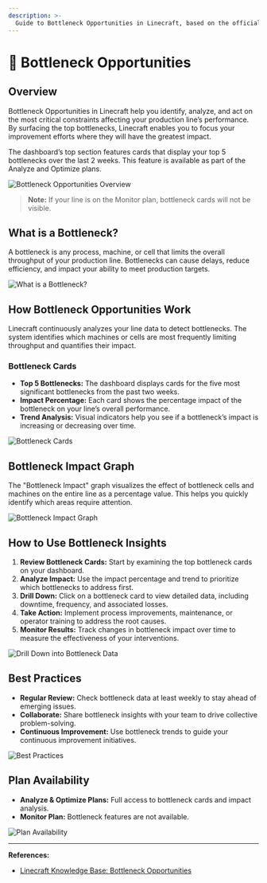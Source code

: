 ```yaml
---
description: >-
  Guide to Bottleneck Opportunities in Linecraft, based on the official knowledge base article.
---
```


# 🚦 Bottleneck Opportunities

## Overview

Bottleneck Opportunities in Linecraft help you identify, analyze, and act on the most critical constraints affecting your production line’s performance. By surfacing the top bottlenecks, Linecraft enables you to focus your improvement efforts where they will have the greatest impact.

The dashboard’s top section features cards that display your top 5 bottlenecks over the last 2 weeks. This feature is available as part of the Analyze and Optimize plans.

![Bottleneck Opportunities Overview](https://desk.zoho.in/galleryDocuments/edbsne99d67c27ec31a84bdba54034b9f66ad94e62af6aedb92367708c5ce2f42fb37c28191c1a993375c9cd81376df20ababa53edc9089b007e9b13e0a77ddb20d16?inline=true)

> **Note:** If your line is on the Monitor plan, bottleneck cards will not be visible.

## What is a Bottleneck?

A bottleneck is any process, machine, or cell that limits the overall throughput of your production line. Bottlenecks can cause delays, reduce efficiency, and impact your ability to meet production targets.

![What is a Bottleneck?](https://desk.zoho.in/galleryDocuments/edbsne99d67c27ec31a84bdba54034b9f66ad94e62af6aedb92367708c5ce2f42fb37c28191c1a993375c9cd81376df20ababa53edc9089b007e9b13e0a77ddb20d16?inline=true)

## How Bottleneck Opportunities Work

Linecraft continuously analyzes your line data to detect bottlenecks. The system identifies which machines or cells are most frequently limiting throughput and quantifies their impact.

### Bottleneck Cards

- **Top 5 Bottlenecks:** The dashboard displays cards for the five most significant bottlenecks from the past two weeks.
- **Impact Percentage:** Each card shows the percentage impact of the bottleneck on your line’s overall performance.
- **Trend Analysis:** Visual indicators help you see if a bottleneck’s impact is increasing or decreasing over time.

![Bottleneck Cards](https://desk.zoho.in/galleryDocuments/edbsne99d67c27ec31a84bdba54034b9f66ad94e62af6aedb92367708c5ce2f42fb37c28191c1a993375c9cd81376df20ababa53edc9089b007e9b13e0a77ddb20d16?inline=true)

## Bottleneck Impact Graph

The "Bottleneck Impact" graph visualizes the effect of bottleneck cells and machines on the entire line as a percentage value. This helps you quickly identify which areas require attention.

![Bottleneck Impact Graph](https://desk.zoho.in/galleryDocuments/edbsne99d67c27ec31a84bdba54034b9f66ad94e62af6aedb92367708c5ce2f42fb37c28191c1a993375c9cd81376df20ababa53edc9089b007e9b13e0a77ddb20d16?inline=true)

## How to Use Bottleneck Insights

1. **Review Bottleneck Cards:** Start by examining the top bottleneck cards on your dashboard.
2. **Analyze Impact:** Use the impact percentage and trend to prioritize which bottlenecks to address first.
3. **Drill Down:** Click on a bottleneck card to view detailed data, including downtime, frequency, and associated losses.
4. **Take Action:** Implement process improvements, maintenance, or operator training to address the root causes.
5. **Monitor Results:** Track changes in bottleneck impact over time to measure the effectiveness of your interventions.

![Drill Down into Bottleneck Data](https://desk.zoho.in/galleryDocuments/edbsne99d67c27ec31a84bdba54034b9f66ad94e62af6aedb92367708c5ce2f42fb37c28191c1a993375c9cd81376df20ababa53edc9089b007e9b13e0a77ddb20d16?inline=true)

## Best Practices

- **Regular Review:** Check bottleneck data at least weekly to stay ahead of emerging issues.
- **Collaborate:** Share bottleneck insights with your team to drive collective problem-solving.
- **Continuous Improvement:** Use bottleneck trends to guide your continuous improvement initiatives.

![Best Practices](https://desk.zoho.in/galleryDocuments/edbsne99d67c27ec31a84bdba54034b9f66ad94e62af6aedb92367708c5ce2f42fb37c28191c1a993375c9cd81376df20ababa53edc9089b007e9b13e0a77ddb20d16?inline=true)

## Plan Availability

- **Analyze & Optimize Plans:** Full access to bottleneck cards and impact analysis.
- **Monitor Plan:** Bottleneck features are not available.

![Plan Availability](https://desk.zoho.in/galleryDocuments/edbsne99d67c27ec31a84bdba54034b9f66ad94e62af6aedb92367708c5ce2f42fb37c28191c1a993375c9cd81376df20ababa53edc9089b007e9b13e0a77ddb20d16?inline=true)

---

**References:**
- [Linecraft Knowledge Base: Bottleneck Opportunities](https://linecraft.zohodesk.in/portal/en/kb/articles/bottleneck-opportunities) 